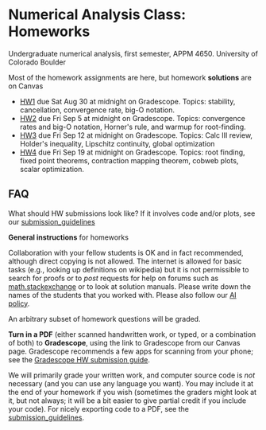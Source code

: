 # Numerical Analysis Class: Homeworks
Undergraduate numerical analysis, first semester, APPM 4650. University of Colorado Boulder

Most of the homework assignments are here, but homework **solutions** are on Canvas

- [HW1](APPM4600_Fall25_HW01.pdf) due Sat Aug 30 at midnight on Gradescope. Topics: stability, cancellation, convergence rate, big-O notation.
- [HW2](APPM4600_Fall25_HW02.pdf) due Fri Sep 5 at midnight on Gradescope. Topics: convergence rates and big-O notation, Horner's rule, and warmup for root-finding.
- [HW3](APPM4600_Fall25_HW03.pdf) due Fri Sep 12 at midnight on Gradescope. Topics: Calc III review, Holder's inequality, Lipschitz continuity, global optimization
- [HW4](APPM4600_Fall25_HW04.pdf) due Fri Sep 19 at midnight on Gradescope. Topics: root finding, fixed point theorems, contraction mapping theorem, cobweb plots, scalar optimization.

## FAQ
What should HW submissions look like?  If it involves code and/or plots, see our [submission_guidelines](submission_guidelines.md)


**General instructions** for homeworks

Collaboration with your fellow students is OK and in fact recommended, although direct copying is not allowed. The internet is allowed for basic tasks (e.g., looking up definitions on wikipedia) but it is not permissible to search for proofs or to *post* requests for help on forums such as [math.stackexchange](http://math.stackexchange.com/) or to look at solution manuals. Please write down the names of the students that you worked with.  Please also follow our [AI policy](../policies.md#acceptable-use-of-ai-in-this-class).

An arbitrary subset of homework questions will be graded.

**Turn in a PDF** (either scanned handwritten work, or typed, or a combination of both) to **Gradescope**, using the link to Gradescope from our Canvas page. Gradescope recommends a few apps for scanning from your phone; see the [Gradescope HW submission guide](https://gradescope-static-assets.s3.amazonaws.com/help/submitting_hw_guide.pdf).

We will primarily grade your written work, and computer source code is *not* necessary (and you can use any language you want).  You may include it at the end of your homework if you wish (sometimes the graders might look at it, but not always; it will be a bit easier to give partial credit if you include your code).
For nicely exporting code to a PDF, see the [submission_guidelines](submission_guidelines.md).

